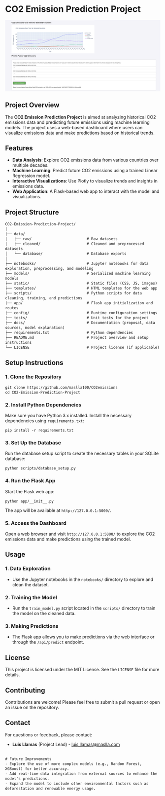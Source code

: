 
# CO2 Emission Prediction Project

![CO2 Emission Dashboard Screenshot](image.png)

## Project Overview
The **CO2 Emission Prediction Project** is aimed at analyzing historical CO2 emissions data and predicting future emissions using machine learning models. The project uses a web-based dashboard where users can visualize emissions data and make predictions based on historical trends.

## Features
- **Data Analysis**: Explore CO2 emissions data from various countries over multiple decades.
- **Machine Learning**: Predict future CO2 emissions using a trained Linear Regression model.
- **Interactive Visualizations**: Use Plotly to visualize trends and insights in emissions data.
- **Web Application**: A Flask-based web app to interact with the model and visualizations.

## Project Structure

```
CO2-Emission-Prediction-Project/
│
├── data/
│   ├── raw/                         # Raw datasets
│   ├── cleaned/                     # Cleaned and preprocessed datasets
│   └── database/                    # Database exports
│
├── notebooks/                       # Jupyter notebooks for data exploration, preprocessing, and modeling
├── models/                          # Serialized machine learning models
├── static/                          # Static files (CSS, JS, images)
├── templates/                       # HTML templates for the web app
├── scripts/                         # Python scripts for data cleaning, training, and predictions
├── app/                             # Flask app initialization and routes
├── config/                          # Runtime configuration settings
├── tests/                           # Unit tests for the project
├── docs/                            # Documentation (proposal, data sources, model explanation)
├── requirements.txt                 # Python dependencies
├── README.md                        # Project overview and setup instructions
└── LICENSE                          # Project license (if applicable)
```

## Setup Instructions

### 1. Clone the Repository
```
git clone https://github.com/maslla100/CO2emissions
cd CO2-Emission-Prediction-Project
```

### 2. Install Python Dependencies
Make sure you have Python 3.x installed. Install the necessary dependencies using `requirements.txt`:
```
pip install -r requirements.txt
```

### 3. Set Up the Database
Run the database setup script to create the necessary tables in your SQLite database:
```
python scripts/database_setup.py
```

### 4. Run the Flask App
Start the Flask web app:
```
python app/__init__.py
```
The app will be available at `http://127.0.0.1:5000/`.

### 5. Access the Dashboard
Open a web browser and visit `http://127.0.0.1:5000/` to explore the CO2 emissions data and make predictions using the trained model.

## Usage

### 1. Data Exploration
- Use the Jupyter notebooks in the `notebooks/` directory to explore and clean the dataset.

### 2. Training the Model
- Run the `train_model.py` script located in the `scripts/` directory to train the model on the cleaned data.

### 3. Making Predictions
- The Flask app allows you to make predictions via the web interface or through the `/api/predict` endpoint.

## License
This project is licensed under the MIT License. See the `LICENSE` file for more details.

## Contributing
Contributions are welcome! Please feel free to submit a pull request or open an issue on the repository.

## Contact
For questions or feedback, please contact:
- **Luis Llamas** (Project Lead) - luis.llamas@maslla.com
```

# Future Improvements
- Explore the use of more complex models (e.g., Random Forest, XGBoost) for better accuracy.
- Add real-time data integration from external sources to enhance the model's predictions.
- Expand the model to include other environmental factors such as deforestation and renewable energy usage.
